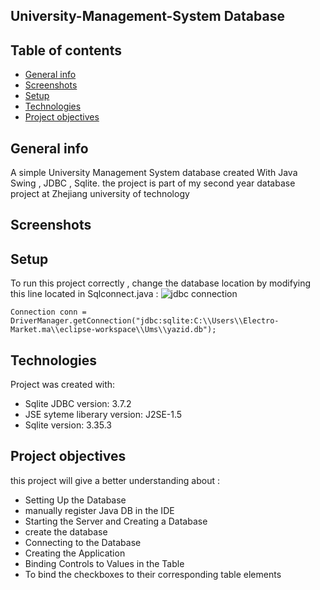 ## University-Management-System Database 

## Table of contents

* [General info](#general-info)
* [Screenshots](#screenshots)
* [Setup](#setup)
* [Technologies](#technologies)
* [Project objectives](#project-objectives)



## General info
A simple University Management System database  created With Java Swing , JDBC , Sqlite.
the project is part of my second year database project at Zhejiang university of technology 

## Screenshots 


## Setup
To run this project correctly , change the database location by modifying this line located in Sqlconnect.java :
![jdbc connection](https://user-images.githubusercontent.com/78693054/185797470-4de84542-0be3-45c0-ae0d-d8ae73ddf18d.png)

```
Connection conn = DriverManager.getConnection("jdbc:sqlite:C:\\Users\\Electro-Market.ma\\eclipse-workspace\\Ums\\yazid.db");
```
	
## Technologies
Project was created with:
* Sqlite JDBC version: 3.7.2
* JSE syteme liberary version: J2SE-1.5
* Sqlite version: 3.35.3

## Project objectives
this project will give a better understanding about : 

* Setting Up the Database
* manually register Java DB in the IDE
* Starting the Server and Creating a Database
* create the database
* Connecting to the Database
* Creating the Application
* Binding Controls to Values in the Table
* To bind the checkboxes to their corresponding table elements






	




